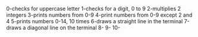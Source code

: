 0-checks for uppercase letter
1-checks for a digit, 0 to 9
2-multiplies 2 integers
3-prints numbers from 0-9
4-print numbers from 0-9 except 2 and 4
5-prints numbers 0-14, 10 times
6-draws a straight line in the terminal
7-draws a diagonal line on the terminal
8-
9-
10-

